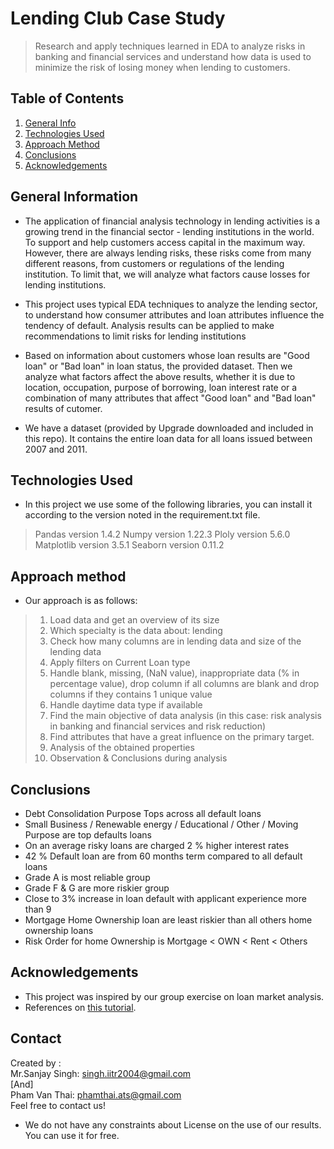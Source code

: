 # Lending Club Case Study
> Research and apply techniques learned in EDA to analyze risks in banking and financial services and understand how data is used to minimize the risk of losing money when lending to customers.


## Table of Contents
1. [General Info](#general-information)
2. [Technologies Used](#technologies-used)
3. [Approach Method](#approach-method)
4. [Conclusions](#conclusions)
5. [Acknowledgements](#acknowledgements)

<!-- You can include any other section that is pertinent to your problem -->

## General Information
- The application of financial analysis technology in lending activities is a growing trend in the financial sector - lending institutions in the world. To support and help customers access capital in the maximum way. However, there are always lending risks, these risks come from many different reasons, from customers or regulations of the lending institution. To limit that, we will analyze what factors cause losses for lending institutions.
- This project uses typical EDA techniques to analyze the lending sector, to understand how consumer attributes and loan attributes influence the tendency of default. Analysis results can be applied to make recommendations to limit risks for lending institutions

- Based on information about customers whose loan results are "Good loan" or "Bad loan"  in loan status,  the provided dataset. Then we analyze what factors affect the above results, whether it is due to location, occupation, purpose of borrowing, loan interest rate or a combination of many attributes that affect "Good loan" and "Bad loan" results  of cutomer.
- We have a dataset (provided by Upgrade downloaded and included in this repo). It contains the entire loan data for all loans issued between 2007 and 2011.

## Technologies Used
* In this project we use some of the following libraries, you can install it according to the version noted in the requirement.txt file.
> Pandas version 	 1.4.2
Numpy version 	 1.22.3
Ploly version 	 5.6.0
Matplotlib version 	 3.5.1
Seaborn version 	 0.11.2

## Approach method
- Our approach is as follows:
>1. Load data and get an overview of its size
>2. Which specialty is the data about: lending
>3. Check how many columns are in lending data and size of the lending data
>4. Apply filters on Current Loan type
>5. Handle blank, missing, (NaN value), inappropriate data (% in percentage value), drop column if all columns are blank and drop columns if they contains 1 unique value
>6. Handle daytime data type if available
>7. Find the main objective of data analysis (in this case: risk analysis in banking and financial services and risk reduction)
>8. Find attributes that have a great influence on the primary target.
>9. Analysis of the obtained properties
>10. Observation & Conclusions during analysis

## Conclusions
- Debt Consolidation Purpose Tops across all default loans
- Small Business / Renewable energy / Educational / Other / Moving Purpose are top defaults loans
- On an average risky loans are charged 2 % higher interest rates
- 42 % Default loan are from 60 months term compared to all default loans
- Grade A is most reliable group
- Grade F & G are more riskier group
- Close to 3% increase in loan default with applicant experience more than 9
- Mortgage Home Ownership loan are least riskier than all others home ownership loans
- Risk Order for home Ownership is Mortgage < OWN < Rent < Others

## Acknowledgements
- This project was inspired by our group exercise on loan market analysis.
- References on [this tutorial](https://www.kaggle.com/datasets/urstrulyvikas/lending-club-loan-data-analysis).


## Contact

Created by : </br>Mr.Sanjay  Singh: singh.iitr2004@gmail.com </br>[And]</br>Pham Van Thai: phamthai.ats@gmail.com</br>Feel free to contact us!
- We do not have any constraints about License on the use of our results. You can use it for free.
